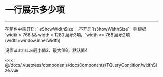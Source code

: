 # 一行展示多少项

---

<common-code-format>
  <docsComponents-TQueryCondition-widthSize slot="source"></docsComponents-TQueryCondition-widthSize>
  在组件中需开启: `isShowWidthSize`；不开启`isShowWidthSize`，则根据`width > 768 && width < 1280`展示3项，`width <= 768`展示2项(width=window.innerWidth)
  
  设置`widthSize`最小值2，最大值8，默认值4

<<< @/docs/.vuepress/components/docsComponents/TQueryCondition/widthSize.vue
</common-code-format>
